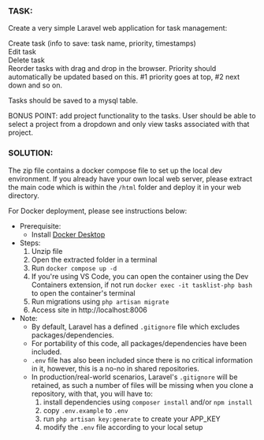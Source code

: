 ### TASK:
Create a very simple Laravel web application for task management:  

Create task (info to save: task name, priority, timestamps)  
Edit task  
Delete task  
Reorder tasks with drag and drop in the browser. Priority should automatically be updated based on this. #1 priority goes at top, #2 next down and so on.  

Tasks should be saved to a mysql table.  

BONUS POINT: add project functionality to the tasks. User should be able to select a project from a dropdown and only view tasks associated with that project.


### SOLUTION:
The zip file contains a docker compose file to set up the local dev environment. If you already have your own local web server, please extract the main code which is within the `/html` folder and deploy it in your web directory.

For Docker deployment, please see instructions below:
- Prerequisite:
    - Install [Docker Desktop](https://www.docker.com/products/docker-desktop/)
- Steps:
    1. Unzip file
    1. Open the extracted folder in a terminal
    1. Run `docker compose up -d`
    1. If you're using VS Code, you can open the container using the Dev Containers extension, if not run `docker exec -it tasklist-php bash` to open the container's terminal
    1. Run migrations using `php artisan migrate`
    1. Access site in http://localhost:8006
- Note:
    - By default, Laravel has a defined ``.gitignore`` file which excludes packages/dependencies.
    - For portability of this code, all packages/dependencies have been included.
    - `.env` file has also been included since there is no critical information in it, however, this is a no-no in shared repositories.
    - In production/real-world scenarios, Laravel's `.gitignore` will be retained, as such a number of files will be missing when you clone a repository, with that, you will have to:
        1. install dependencies using `composer install` and/or `npm install`
        1. copy `.env.example` to `.env`
        1. run `php artisan key:generate` to create your APP_KEY
        1. modify the `.env` file according to your local setup